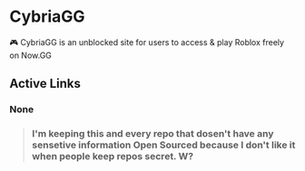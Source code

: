 # CybriaGG

🎮 CybriaGG is an unblocked site for users to access & play Roblox freely on Now.GG

## Active Links

### None

> ### I'm keeping this and every repo that dosen't have any sensetive information Open Sourced because I don't like it when people keep repos secret. W?
